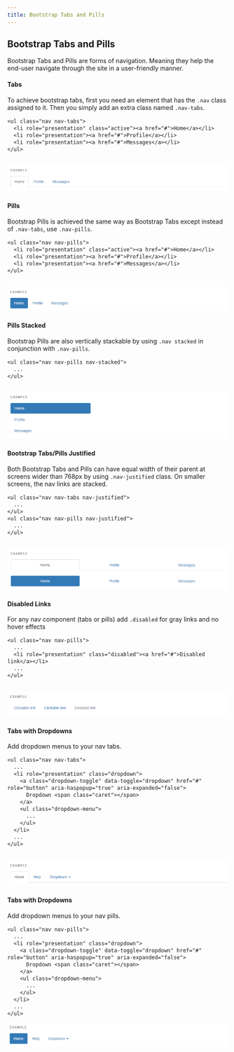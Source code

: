```yaml
---
title: Bootstrap Tabs and Pills
---
```

## Bootstrap Tabs and Pills

Bootstrap Tabs and Pills are forms of navigation.  Meaning they help the end-user navigate through the site in a user-friendly manner.

#### Tabs

To achieve bootstrap tabs, first you need an element that has the `.nav` class assigned to it.  Then you simply add an extra class named `.nav-tabs`.

    <ul class="nav nav-tabs">
      <li role="presentation" class="active"><a href="#">Home</a></li>
      <li role="presentation"><a href="#">Profile</a></li>
      <li role="presentation"><a href="#">Messages</a></li>
    </ul>
    
![Bootstrap Tabs](https://github.com/TroyB12/Pictures/blob/master/Bootstrap%20Tabs.PNG)
---

#### Pills

Bootstrap Pills is achieved the same way as Bootstrap Tabs except instead of `.nav-tabs`, use `.nav-pills`.

    <ul class="nav nav-pills">
      <li role="presentation" class="active"><a href="#">Home</a></li>
      <li role="presentation"><a href="#">Profile</a></li>
      <li role="presentation"><a href="#">Messages</a></li>
    </ul>
    
![Bootstrap Pills](https://github.com/TroyB12/Pictures/blob/master/Bootstrap%20Pills.PNG)
---

#### Pills Stacked

Bootstrap Pills are also vertically stackable by using `.nav stacked` in conjunction with `.nav-pills`.

    <ul class="nav nav-pills nav-stacked">
      ...
    </ul>
    
![Bootstrap Pills Stacked](https://github.com/TroyB12/Pictures/blob/master/Bootstrap%20Pills%20Stacked.PNG)
---

#### Bootstrap Tabs/Pills Justified

Both Bootstrap Tabs and Pills can have equal width of their parent at screens wider than 768px by using `.nav-justified` class.  On smaller screens, the nav links are stacked.

    <ul class="nav nav-tabs nav-justified">
      ...
    </ul>
    <ul class="nav nav-pills nav-justified">
      ...
    </ul>
    
![Bootstrap Tabs/Pills Justified](https://github.com/TroyB12/Pictures/blob/master/Bootstrap%20Tabs%20And%20Pills%20Justified.PNG)
---

#### Disabled Links

For any nav component (tabs or pills) add `.disabled` for gray links and no hover effects

    <ul class="nav nav-pills">
      ...
      <li role="presentation" class="disabled"><a href="#">Disabled link</a></li>
      ...
    </ul>
    
![Disabled Links](https://github.com/TroyB12/Pictures/blob/master/Bootstrap%20Tabs%20and%20Pills%20Disabled%20Link.PNG)
---

#### Tabs with Dropdowns

Add dropdown menus to your nav tabs.

    <ul class="nav nav-tabs">
      ...
      <li role="presentation" class="dropdown">
        <a class="dropdown-toggle" data-toggle="dropdown" href="#" role="button" aria-haspopup="true" aria-expanded="false">
          Dropdown <span class="caret"></span>
        </a>
        <ul class="dropdown-menu">
          ...
        </ul>
      </li>
      ...
    </ul>
    
![Tabs with Dropdowns](https://github.com/TroyB12/Pictures/blob/master/Bootstrap%20Tabs%20Dropdown.PNG)
---

#### Tabs with Dropdowns

Add dropdown menus to your nav pills.

    <ul class="nav nav-pills">
      ...
      <li role="presentation" class="dropdown">
        <a class="dropdown-toggle" data-toggle="dropdown" href="#" role="button" aria-haspopup="true" aria-expanded="false">
          Dropdown <span class="caret"></span>
        </a>
        <ul class="dropdown-menu">
          ...
        </ul>
      </li>
      ...
    </ul>

![Pills with Dropdowns](https://github.com/TroyB12/Pictures/blob/master/Bootstrap%20Pills%20Dropdown.PNG)



